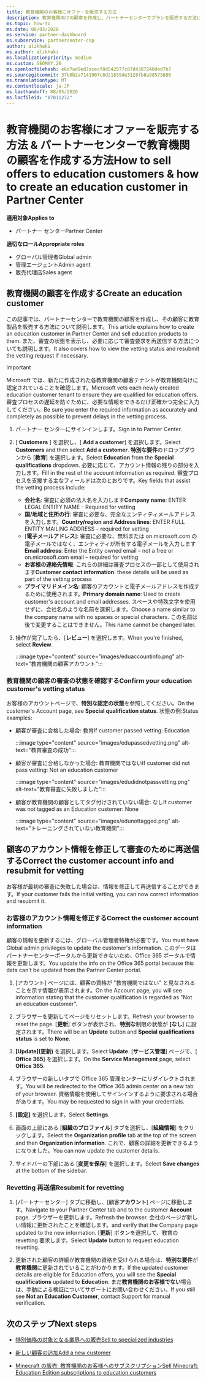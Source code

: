 ```yaml
---
title: 教育機関のお客様にオファーを販売する方法
description: 教育機関向けの顧客を作成し、パートナーセンターでプランを販売する方法について説明します。
ms.topic: how-to
ms.date: 06/03/2020
ms.service: partner-dashboard
ms.subservice: partnercenter-csp
author: alikhaki
ms.author: alikhaki
ms.localizationpriority: medium
ms.custom: SEOMAY.20
ms.openlocfilehash: e6d7ad9ed7acecf8d542577c87d4387240ded7b7
ms.sourcegitcommit: 37b0b2a7141907c8d21839de3128fb8a98575886
ms.translationtype: MT
ms.contentlocale: ja-JP
ms.lasthandoff: 08/05/2020
ms.locfileid: "87811272"
---
```

# <a name="how-to-sell-offers-to-education-customers--how-to-create-an-education-customer-in-partner-center"></a><span data-ttu-id="34f19-103">教育機関のお客様にオファーを販売する方法 & パートナーセンターで教育機関の顧客を作成する方法</span><span class="sxs-lookup"><span data-stu-id="34f19-103">How to sell offers to education customers & how to create an education customer in Partner Center</span></span>

<span data-ttu-id="34f19-104">**適用対象**</span><span class="sxs-lookup"><span data-stu-id="34f19-104">**Applies to**</span></span>

- <span data-ttu-id="34f19-105">パートナー センター</span><span class="sxs-lookup"><span data-stu-id="34f19-105">Partner Center</span></span>

<span data-ttu-id="34f19-106">**適切なロール**</span><span class="sxs-lookup"><span data-stu-id="34f19-106">**Appropriate roles**</span></span>

- <span data-ttu-id="34f19-107">グローバル管理者</span><span class="sxs-lookup"><span data-stu-id="34f19-107">Global admin</span></span>
- <span data-ttu-id="34f19-108">管理エージェント</span><span class="sxs-lookup"><span data-stu-id="34f19-108">Admin agent</span></span>
- <span data-ttu-id="34f19-109">販売代理店</span><span class="sxs-lookup"><span data-stu-id="34f19-109">Sales agent</span></span>

## <a name="create-an-education-customer"></a><span data-ttu-id="34f19-110">教育機関の顧客を作成する</span><span class="sxs-lookup"><span data-stu-id="34f19-110">Create an education customer</span></span>

<span data-ttu-id="34f19-111">この記事では、パートナーセンターで教育機関の顧客を作成し、その顧客に教育製品を販売する方法について説明します。</span><span class="sxs-lookup"><span data-stu-id="34f19-111">This article explains how to create an education customer in Partner Center and sell education products to them.</span></span> <span data-ttu-id="34f19-112">また、審査の状態を表示し、必要に応じて審査要求を再送信する方法についても説明します。</span><span class="sxs-lookup"><span data-stu-id="34f19-112">It also covers how to view the vetting status and resubmit the vetting request if necessary.</span></span>

> [!IMPORTANT]
> <span data-ttu-id="34f19-113">Microsoft では、新たに作成された各教育機関の顧客テナントが教育機関向けに認定されていることを確認します。</span><span class="sxs-lookup"><span data-stu-id="34f19-113">Microsoft vets each newly created education customer tenant to ensure they are qualified for education offers.</span></span>  <span data-ttu-id="34f19-114">審査プロセスの遅延を防ぐために、必要な情報をできるだけ正確かつ完全に入力してください。</span><span class="sxs-lookup"><span data-stu-id="34f19-114">Be sure you enter the required information as accurately and completely as possible to prevent delays in the vetting process.</span></span>

1. <span data-ttu-id="34f19-115">パートナー センターにサインインします。</span><span class="sxs-lookup"><span data-stu-id="34f19-115">Sign in to Partner Center.</span></span>

2. <span data-ttu-id="34f19-116">[ **Customers** ] を選択し、[ **Add a customer**] を選択します。</span><span class="sxs-lookup"><span data-stu-id="34f19-116">Select **Customers** and then select **Add a customer**.</span></span> <span data-ttu-id="34f19-117">**特別な要件**のドロップダウンから [**教育**] を選択します。</span><span class="sxs-lookup"><span data-stu-id="34f19-117">Select **Education** from the **Special qualifications** dropdown.</span></span>  <span data-ttu-id="34f19-118">必要に応じて、アカウント情報の残りの部分を入力します。</span><span class="sxs-lookup"><span data-stu-id="34f19-118">Fill in the rest of the account information as required.</span></span>  <span data-ttu-id="34f19-119">審査プロセスを支援する主なフィールドは次のとおりです。</span><span class="sxs-lookup"><span data-stu-id="34f19-119">Key fields that assist the vetting process include:</span></span>

   - <span data-ttu-id="34f19-120">**会社名**: 審査に必須の法人名を入力します</span><span class="sxs-lookup"><span data-stu-id="34f19-120">**Company name**: ENTER LEGAL ENTITY NAME - Required for vetting</span></span>
   - <span data-ttu-id="34f19-121">**国/地域と住所の行**: 審査に必要な、完全なエンティティメールアドレスを入力します。</span><span class="sxs-lookup"><span data-stu-id="34f19-121">**Country/region and Address lines**: ENTER FULL ENTITY MAILING ADDRESS – required for vetting</span></span>
   - <span data-ttu-id="34f19-122">[**電子メールアドレス**]: 審査に必要な、無料または on.microsoft.com の電子メールではなく、エンティティが所有する電子メールを入力します</span><span class="sxs-lookup"><span data-stu-id="34f19-122">**Email address**:  Enter the Entity owned email – not a free or on.microsoft.com email – required for vetting</span></span>
   - <span data-ttu-id="34f19-123">**お客様の連絡先情報**: これらの詳細は審査プロセスの一部として使用されます</span><span class="sxs-lookup"><span data-stu-id="34f19-123">**Customer contact information**: these details will be used as part of the vetting process</span></span>
   - <span data-ttu-id="34f19-124">**プライマリドメイン名**: 顧客のアカウントと電子メールアドレスを作成するために使用されます。</span><span class="sxs-lookup"><span data-stu-id="34f19-124">**Primary domain name**:  Used to create customer's account and email addresses.</span></span>  <span data-ttu-id="34f19-125">スペースや特殊文字を使用せずに、会社名のような名前を選択します。</span><span class="sxs-lookup"><span data-stu-id="34f19-125">Choose a name similar to the company name with no spaces or special characters.</span></span>  <span data-ttu-id="34f19-126">この名前は後で変更することはできません。</span><span class="sxs-lookup"><span data-stu-id="34f19-126">This name cannot be changed later.</span></span>

3. <span data-ttu-id="34f19-127">操作が完了したら、[**レビュー**] を選択します。</span><span class="sxs-lookup"><span data-stu-id="34f19-127">When you're finished, select **Review**.</span></span>

   :::image type="content" source="images/eduaccountinfo.png" alt-text="教育機関の顧客アカウント":::

### <a name="confirm-your-education-customers-vetting-status"></a><span data-ttu-id="34f19-129">教育機関の顧客の審査の状態を確認する</span><span class="sxs-lookup"><span data-stu-id="34f19-129">Confirm your education customer's vetting status</span></span>

<span data-ttu-id="34f19-130">お客様のアカウントページで、**特別な認定の状態**を参照してください。</span><span class="sxs-lookup"><span data-stu-id="34f19-130">On the customer's Account page, see **Special qualification status**.</span></span>
<span data-ttu-id="34f19-131">状態の例:</span><span class="sxs-lookup"><span data-stu-id="34f19-131">Status examples:</span></span>

- <span data-ttu-id="34f19-132">顧客が審査に合格した場合: 教育</span><span class="sxs-lookup"><span data-stu-id="34f19-132">If customer passed vetting:  Education</span></span>

   :::image type="content" source="images/edupassedvetting.png" alt-text="教育審査の成功":::

- <span data-ttu-id="34f19-134">顧客が審査に合格しなかった場合: 教育機関ではない</span><span class="sxs-lookup"><span data-stu-id="34f19-134">If customer did not pass vetting:  Not an education customer</span></span>

   :::image type="content" source="images/edudidnotpassvetting.png" alt-text="教育審査に失敗しました":::

- <span data-ttu-id="34f19-136">顧客が教育機関の顧客としてタグ付けされていない場合: なし</span><span class="sxs-lookup"><span data-stu-id="34f19-136">If customer was not tagged as an Education customer:  None</span></span>

   :::image type="content" source="images/edunottagged.png" alt-text="トレーニングされていない教育機関":::

## <a name="correct-the-customer-account-info-and-resubmit-for-vetting"></a><span data-ttu-id="34f19-138">顧客のアカウント情報を修正して審査のために再送信する</span><span class="sxs-lookup"><span data-stu-id="34f19-138">Correct the customer account info and resubmit for vetting</span></span>  

<span data-ttu-id="34f19-139">お客様が最初の審査に失敗した場合は、情報を修正して再送信することができます。</span><span class="sxs-lookup"><span data-stu-id="34f19-139">If your customer fails the initial vetting, you can now correct information and resubmit it.</span></span>

### <a name="correct-the-customer-account-information"></a><span data-ttu-id="34f19-140">お客様のアカウント情報を修正する</span><span class="sxs-lookup"><span data-stu-id="34f19-140">Correct the customer account information</span></span>

<span data-ttu-id="34f19-141">顧客の情報を更新するには、グローバル管理者特権が必要です。</span><span class="sxs-lookup"><span data-stu-id="34f19-141">You must have Global admin privileges to update the customer's information.</span></span> <span data-ttu-id="34f19-142">このデータはパートナーセンターポータルから更新できないため、Office 365 ポータルで情報を更新します。</span><span class="sxs-lookup"><span data-stu-id="34f19-142">You update the info on the Office 365 portal because this data can't be updated from the Partner Center portal.</span></span>

1. <span data-ttu-id="34f19-143">[アカウント] ページには、顧客の資格が "教育機関ではない" と見なされることを示す情報が表示されます。</span><span class="sxs-lookup"><span data-stu-id="34f19-143">On the Account page, you will see information stating that the customer qualification is regarded as "Not an education customer".</span></span>

2. <span data-ttu-id="34f19-144">ブラウザーを更新してページをリセットします。</span><span class="sxs-lookup"><span data-stu-id="34f19-144">Refresh your browser to reset the page.</span></span> <span data-ttu-id="34f19-145">[**更新**] ボタンが表示され、**特別な**制限の状態が **[なし**] に設定されます。</span><span class="sxs-lookup"><span data-stu-id="34f19-145">There will be an **Update** button and **Special qualifications status** is set to **None**.</span></span>

3. <span data-ttu-id="34f19-146">**[Update]\(更新\)** を選択します。</span><span class="sxs-lookup"><span data-stu-id="34f19-146">Select **Update**.</span></span> <span data-ttu-id="34f19-147">[**サービス管理**] ページで、[ **Office 365**] を選択します。</span><span class="sxs-lookup"><span data-stu-id="34f19-147">On the **Service Management** page, select **Office 365**.</span></span>

4. <span data-ttu-id="34f19-148">ブラウザーの新しいタブで Office 365 管理センターにリダイレクトされます。</span><span class="sxs-lookup"><span data-stu-id="34f19-148">You will be redirected to the Office 365 admin center on a new tab of your browser.</span></span> <span data-ttu-id="34f19-149">資格情報を使用してサインインするように要求される場合があります。</span><span class="sxs-lookup"><span data-stu-id="34f19-149">You may be requested to sign in with your credentials.</span></span>

5. <span data-ttu-id="34f19-150">**[設定]** を選択します。</span><span class="sxs-lookup"><span data-stu-id="34f19-150">Select **Settings**.</span></span>

6. <span data-ttu-id="34f19-151">画面の上部にある [**組織のプロファイル**] タブを選択し、[**組織情報**] をクリックします。</span><span class="sxs-lookup"><span data-stu-id="34f19-151">Select the **Organization profile** tab at the top of the screen and then **Organization information**.</span></span> <span data-ttu-id="34f19-152">これで、顧客の詳細を更新できるようになりました。</span><span class="sxs-lookup"><span data-stu-id="34f19-152">You can now update the customer details.</span></span>

7. <span data-ttu-id="34f19-153">サイドバーの下部にある [**変更を保存**] を選択します。</span><span class="sxs-lookup"><span data-stu-id="34f19-153">Select **Save changes** at the bottom of the sidebar.</span></span>  

### <a name="resubmit-for-revetting"></a><span data-ttu-id="34f19-154">Revetting 再送信</span><span class="sxs-lookup"><span data-stu-id="34f19-154">Resubmit for revetting</span></span>

1. <span data-ttu-id="34f19-155">[パートナーセンター] タブに移動し、[顧客**アカウント**] ページに移動します。</span><span class="sxs-lookup"><span data-stu-id="34f19-155">Navigate to your Partner Center tab and to the customer **Account** page.</span></span> <span data-ttu-id="34f19-156">ブラウザーを更新します。</span><span class="sxs-lookup"><span data-stu-id="34f19-156">Refresh the browser.</span></span> <span data-ttu-id="34f19-157">会社のページが新しい情報に更新されたことを確認します。</span><span class="sxs-lookup"><span data-stu-id="34f19-157">and verify that the Company page updated to the new information.</span></span> <span data-ttu-id="34f19-158">[**更新**] ボタンを選択して、教育の revetting 要求します。</span><span class="sxs-lookup"><span data-stu-id="34f19-158">Select **Update** button to request education revetting.</span></span>

2. <span data-ttu-id="34f19-159">更新された顧客の詳細が教育機関の資格を受けられる場合は、**特別な要件**が**教育機関**に更新されていることがわかります。</span><span class="sxs-lookup"><span data-stu-id="34f19-159">If the updated customer details are eligible for Education offers, you will see the **Special qualifications** updated to **Education**.</span></span> <span data-ttu-id="34f19-160">まだ**教育機関のお客様でない**場合は、手動による検証についてサポートにお問い合わせください。</span><span class="sxs-lookup"><span data-stu-id="34f19-160">If you still see **Not an Education Customer**, contact Support for manual verification.</span></span>

## <a name="next-steps"></a><span data-ttu-id="34f19-161">次のステップ</span><span class="sxs-lookup"><span data-stu-id="34f19-161">Next steps</span></span>

- [<span data-ttu-id="34f19-162">特別価格の対象となる業界への販売</span><span class="sxs-lookup"><span data-stu-id="34f19-162">Sell to specialized industries</span></span>](get-special-pricing-for-offers.md)

- [<span data-ttu-id="34f19-163">新しい顧客の追加</span><span class="sxs-lookup"><span data-stu-id="34f19-163">Add a new customer</span></span>](add-a-new-customer.md)

- [<span data-ttu-id="34f19-164">Minecraft の販売: 教育機関のお客様へのサブスクリプション</span><span class="sxs-lookup"><span data-stu-id="34f19-164">Sell Minecraft: Education Edition subscriptions to education customers</span></span>](minecraft-subscriptions.md)
